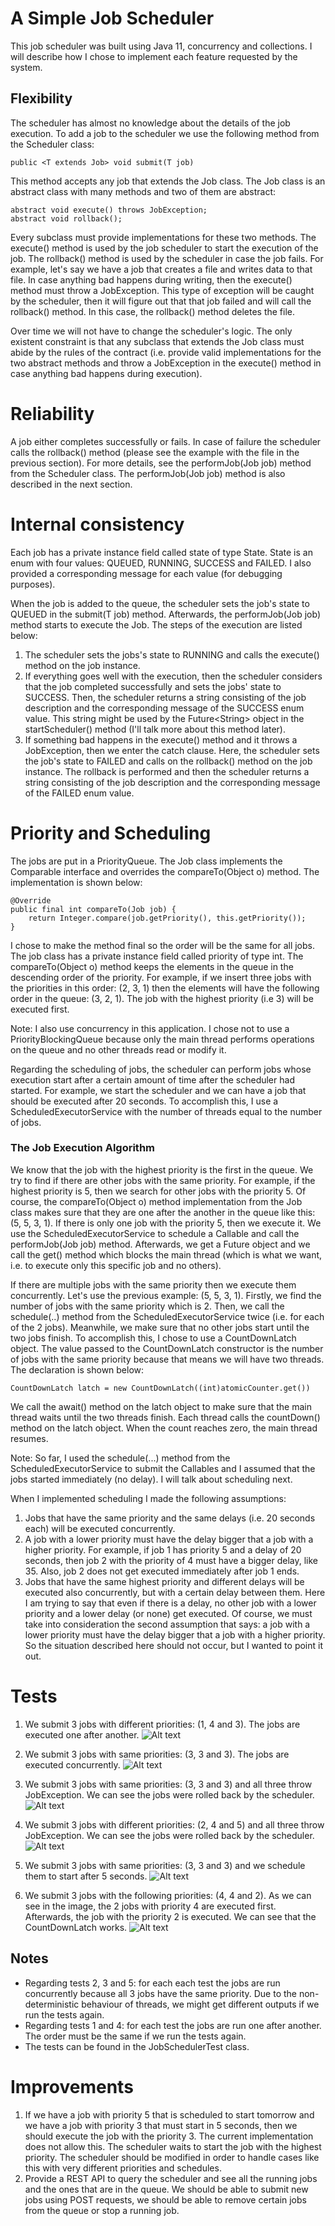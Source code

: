 # A Simple Job Scheduler

This job scheduler was built using Java 11, concurrency and collections.
I will describe how I chose to implement each feature requested by the system.

## Flexibility
The scheduler has almost no knowledge about the details of the job execution. To add a job to the scheduler we use the following method from the Scheduler class:

    public <T extends Job> void submit(T job)

This method accepts any job that extends the Job class. The Job class is an abstract class with many methods and two of them are abstract:

    abstract void execute() throws JobException;
    abstract void rollback();

Every subclass must provide implementations for these two methods. The execute() method is used by the job scheduler to start the execution of the job. The rollback() method is used by the scheduler in case the job fails. For example, let's say we have a job that creates a file and writes data to that file. In case anything bad happens during writing, then the execute() method must throw a JobException. This type of exception will be caught by the scheduler, then it will figure out that that job failed and will call the rollback() method. In this case, the rollback() method deletes the file.

Over time we will not have to change the scheduler's logic. The only existent constraint is that any subclass that extends the Job class must abide by the rules of the contract (i.e. provide valid implementations for the two abstract methods and throw a JobException in the execute() method in case anything bad happens during execution).

# Reliability
A job either completes successfully or fails. In case of failure the scheduler calls the rollback() method (please see the example with the file in the previous section). For more details, see the performJob(Job job) method from the Scheduler class. The performJob(Job job) method is also described in the next section.

# Internal consistency
Each job has a private instance field called state of type State. State is an enum with four values: QUEUED, RUNNING, SUCCESS and FAILED. I also provided a corresponding message for each value (for debugging purposes).

When the job is added to the queue, the scheduler sets the job's state to QUEUED in the submit(T job) method. Afterwards, the performJob(Job job) method starts to execute the Job. The steps of the execution are listed below:
1. The scheduler sets the jobs's state to RUNNING and calls the execute() method on the job instance.
2. If everything goes well with the execution, then the scheduler considers that the job completed successfully and sets the jobs' state to SUCCESS. Then, the scheduler returns a string consisting of the job description and the corresponding message of the SUCCESS enum value. This string might be used by the Future\<String> object in the startScheduler() method (I'll talk more about this method later).
3. If something bad happens in the execute() method and it throws a JobException, then we enter the catch clause. Here, the scheduler sets the job's state to FAILED and calls on the rollback() method on the job instance. The rollback is performed and then the scheduler returns a string consisting of the job description and the corresponding message of the FAILED enum value.

# Priority and Scheduling
The jobs are put in a PriorityQueue<Job>. The Job class implements the Comparable interface and overrides the compareTo(Object o) method. The implementation is shown below:


    @Override
    public final int compareTo(Job job) {
        return Integer.compare(job.getPriority(), this.getPriority());
    }

I chose to make the method final so the order will be the same for all jobs. The job class has a private instance field called priority of type int. The compareTo(Object o) method keeps the elements in the queue in the descending order of the priority. For example, if we insert three jobs with the priorities in this order: (2, 3, 1) then the elements will have the following order in the queue: (3, 2, 1). The job with the highest priority (i.e 3) will be executed first.

Note: I also use concurrency in this application. I chose not to use a PriorityBlockingQueue because only the main thread performs operations on the queue and no other threads read or modify it.

Regarding the scheduling of jobs, the scheduler can perform jobs whose execution start after a certain amount of time after the scheduler had started. For example, we start the scheduler and we can have a job that should be executed after 20 seconds. To accomplish this, I use a ScheduledExecutorService with the number of threads equal to the number of jobs.

### The Job Execution Algorithm

We know that the job with the highest priority is the first in the queue. We try to find if there are other jobs with the same priority. For example, if the highest priority is 5, then we search for other jobs with the priority 5. Of course, the compareTo(Object o) method implementation from the Job class makes sure that they are one after the another in the queue like this: (5, 5, 3, 1). If there is only one job with the priority 5, then we execute it. We use the ScheduledExecutorService to schedule a Callable and call the performJob(Job job) method. Afterwards, we get a Future<String> object and we call the get() method which blocks the main thread (which is what we want, i.e. to execute only this specific job and no others).

If there are multiple jobs with the same priority then we execute them concurrently. Let's use the previous example: (5, 5, 3, 1). Firstly, we find the number of jobs with the same priority which is 2. Then, we call the schedule(..) method from the ScheduledExecutorService twice (i.e. for each of the 2 jobs). Meanwhile, we make sure that no other jobs start until the two jobs finish. To accomplish this, I chose to use a CountDownLatch object. The value passed to the CountDownLatch constructor is the number of jobs with the same priority because that means we will have two threads. The declaration is shown below:

    CountDownLatch latch = new CountDownLatch((int)atomicCounter.get())

We call the await() method on the latch object to make sure that the main thread waits until the two threads finish. Each thread calls the countDown() method on the latch object. When the count reaches zero, the main thread resumes.

Note: So far, I used the schedule(...) method from the ScheduledExecutorService to submit the Callables and I assumed that the jobs started immediately (no delay).  I will talk about scheduling next.

When I implemented scheduling I made the following assumptions:
1. Jobs that have the same priority and the same delays (i.e. 20 seconds each) will be executed concurrently.
2. A job with a lower priority must have the delay bigger that a job with a higher priority. For example, if job 1 has priority 5 and a delay of 20 seconds, then job 2 with the priority of 4 must have a bigger delay, like 35. Also, job 2 does not get executed immediately after job 1 ends.
3. Jobs that have the same highest priority and different delays will be executed also concurrently, but with a certain delay between them. Here I am trying to say that even if there is a delay, no other job with a lower priority and a lower delay (or none) get executed. Of course, we must take into consideration the second assumption that says: a job with a lower priority must have the delay bigger that a job with a higher priority. So the situation described here should not occur, but I wanted to point it out.

# Tests
1. We submit 3 jobs with different priorities: (1, 4 and 3). The jobs are executed one after another.
![Alt text](src/main/resources/results/s1.png)
   

2. We submit 3 jobs with same priorities: (3, 3 and 3). The jobs are executed concurrently.
![Alt text](src/main/resources/results/s2.png)
   

3. We submit 3 jobs with same priorities: (3, 3 and 3) and all three throw JobException. We can see the jobs were rolled back by the scheduler. 
![Alt text](src/main/resources/results/s3.png)
   

4. We submit 3 jobs with different priorities: (2, 4 and 5) and all three throw JobException. We can see the jobs were rolled back by the scheduler. 
![Alt text](src/main/resources/results/s4.png)
   

5. We submit 3 jobs with same priorities: (3, 3 and 3) and we schedule them to start after 5 seconds. 
![Alt text](src/main/resources/results/s5.png)


5. We submit 3 jobs with the following priorities: (4, 4 and 2). As we can see in the image, the 2 jobs with priority 4 are executed first. Afterwards, the job with the priority 2 is executed. We can see that the CountDownLatch works.
   ![Alt text](src/main/resources/results/s6.png)
   
## Notes
* Regarding tests 2, 3 and 5: for each each test the jobs are run concurrently because all 3 jobs have the same priority. Due to the non-deterministic behaviour of threads, we might get different outputs if we run the tests again.
* Regarding tests 1 and 4: for each test the jobs are run one after another. The order must be the same if we run the tests again.
* The tests can be found in the JobSchedulerTest class.
   
# Improvements
1. If we have a job with priority 5 that is scheduled to start tomorrow and we have a job with priority 3 that must start in 5 seconds, then we should execute the job with the priority 3. The current implementation does not allow this. The scheduler waits to start the job with the highest priority. The scheduler should be modified in order to handle cases like this with very different priorities and schedules.
2. Provide a REST API to query the scheduler and see all the running jobs and the ones that are in the queue. We should be able to submit new jobs using POST requests, we should be able to remove certain jobs from the queue or stop a running job.


   
